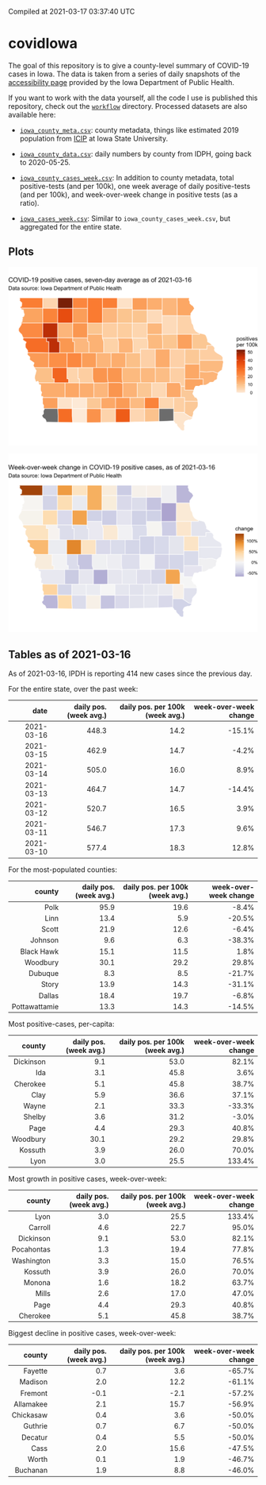 Compiled at 2021-03-17 03:37:40 UTC

<!-- README.md is generated from README.Rmd. Please edit that file -->

# covidIowa

<!-- badges: start -->

<!-- badges: end -->

The goal of this repository is to give a county-level summary of
COVID-19 cases in Iowa. The data is taken from a series of daily
snapshots of the [accessibility
page](https://coronavirus.iowa.gov/pages/access) provided by the Iowa
Department of Public Health.

If you want to work with the data yourself, all the code I use is
published this repository, check out the [`workflow`](workflow)
directory. Processed datasets are also available here:

  - [`iowa_county_meta.csv`](https://raw.githubusercontent.com/ijlyttle/covidIowa/master/workflow/data/99-publish/iowa_county_meta.csv):
    county metadata, things like estimated 2019 population from
    [ICIP](https://www.icip.iastate.edu/tables/population/counties-estimates)
    at Iowa State University.

  - [`iowa_county_data.csv`](https://raw.githubusercontent.com/ijlyttle/covidIowa/master/workflow/data/99-publish/iowa_county_data.csv):
    daily numbers by county from IDPH, going back to 2020-05-25.

  - [`iowa_county_cases_week.csv`](https://raw.githubusercontent.com/ijlyttle/covidIowa/master/workflow/data/99-publish/iowa_county_data.csv):
    In addition to county metadata, total positive-tests (and per 100k),
    one week average of daily positive-tests (and per 100k), and
    week-over-week change in positive tests (as a ratio).

  - [`iowa_cases_week.csv`](https://raw.githubusercontent.com/ijlyttle/covidIowa/master/workflow/data/99-publish/iowa_cases_week.csv):
    Similar to `iowa_county_cases_week.csv`, but aggregated for the
    entire state.

## Plots

![](workflow/data/99-publish/iowa_cases.png)

![](workflow/data/99-publish/iowa_change.png)

## Tables as of 2021-03-16

As of 2021-03-16, IPDH is reporting 414 new cases since the previous
day.

For the entire state, over the past week:

|       date | daily pos. (week avg.) | daily pos. per 100k (week avg.) | week-over-week change |
| ---------: | ---------------------: | ------------------------------: | --------------------: |
| 2021-03-16 |                  448.3 |                            14.2 |               \-15.1% |
| 2021-03-15 |                  462.9 |                            14.7 |                \-4.2% |
| 2021-03-14 |                  505.0 |                            16.0 |                  8.9% |
| 2021-03-13 |                  464.7 |                            14.7 |               \-14.4% |
| 2021-03-12 |                  520.7 |                            16.5 |                  3.9% |
| 2021-03-11 |                  546.7 |                            17.3 |                  9.6% |
| 2021-03-10 |                  577.4 |                            18.3 |                 12.8% |

For the most-populated counties:

|        county | daily pos. (week avg.) | daily pos. per 100k (week avg.) | week-over-week change |
| ------------: | ---------------------: | ------------------------------: | --------------------: |
|          Polk |                   95.9 |                            19.6 |                \-8.4% |
|          Linn |                   13.4 |                             5.9 |               \-20.5% |
|         Scott |                   21.9 |                            12.6 |                \-6.4% |
|       Johnson |                    9.6 |                             6.3 |               \-38.3% |
|    Black Hawk |                   15.1 |                            11.5 |                  1.8% |
|      Woodbury |                   30.1 |                            29.2 |                 29.8% |
|       Dubuque |                    8.3 |                             8.5 |               \-21.7% |
|         Story |                   13.9 |                            14.3 |               \-31.1% |
|        Dallas |                   18.4 |                            19.7 |                \-6.8% |
| Pottawattamie |                   13.3 |                            14.3 |               \-14.5% |

Most positive-cases, per-capita:

|    county | daily pos. (week avg.) | daily pos. per 100k (week avg.) | week-over-week change |
| --------: | ---------------------: | ------------------------------: | --------------------: |
| Dickinson |                    9.1 |                            53.0 |                 82.1% |
|       Ida |                    3.1 |                            45.8 |                  3.6% |
|  Cherokee |                    5.1 |                            45.8 |                 38.7% |
|      Clay |                    5.9 |                            36.6 |                 37.1% |
|     Wayne |                    2.1 |                            33.3 |               \-33.3% |
|    Shelby |                    3.6 |                            31.2 |                \-3.0% |
|      Page |                    4.4 |                            29.3 |                 40.8% |
|  Woodbury |                   30.1 |                            29.2 |                 29.8% |
|   Kossuth |                    3.9 |                            26.0 |                 70.0% |
|      Lyon |                    3.0 |                            25.5 |                133.4% |

Most growth in positive cases, week-over-week:

|     county | daily pos. (week avg.) | daily pos. per 100k (week avg.) | week-over-week change |
| ---------: | ---------------------: | ------------------------------: | --------------------: |
|       Lyon |                    3.0 |                            25.5 |                133.4% |
|    Carroll |                    4.6 |                            22.7 |                 95.0% |
|  Dickinson |                    9.1 |                            53.0 |                 82.1% |
| Pocahontas |                    1.3 |                            19.4 |                 77.8% |
| Washington |                    3.3 |                            15.0 |                 76.5% |
|    Kossuth |                    3.9 |                            26.0 |                 70.0% |
|     Monona |                    1.6 |                            18.2 |                 63.7% |
|      Mills |                    2.6 |                            17.0 |                 47.0% |
|       Page |                    4.4 |                            29.3 |                 40.8% |
|   Cherokee |                    5.1 |                            45.8 |                 38.7% |

Biggest decline in positive cases, week-over-week:

|    county | daily pos. (week avg.) | daily pos. per 100k (week avg.) | week-over-week change |
| --------: | ---------------------: | ------------------------------: | --------------------: |
|   Fayette |                    0.7 |                             3.6 |               \-65.7% |
|   Madison |                    2.0 |                            12.2 |               \-61.1% |
|   Fremont |                  \-0.1 |                           \-2.1 |               \-57.2% |
| Allamakee |                    2.1 |                            15.7 |               \-56.9% |
| Chickasaw |                    0.4 |                             3.6 |               \-50.0% |
|   Guthrie |                    0.7 |                             6.7 |               \-50.0% |
|   Decatur |                    0.4 |                             5.5 |               \-50.0% |
|      Cass |                    2.0 |                            15.6 |               \-47.5% |
|     Worth |                    0.1 |                             1.9 |               \-46.7% |
|  Buchanan |                    1.9 |                             8.8 |               \-46.0% |
